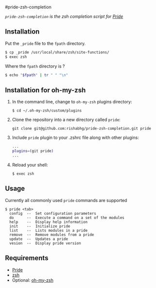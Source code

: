 #pride-zsh-completion

*`pride-zsh-completion` is the zsh completion script for
[Pride](https://github.com/prezi/pride)*

## Installation

Put the `_pride` file to the `fpath` directory.

```sh
$ cp _pride /usr/local/share/zsh/site-functions/
$ exec zsh
```

Where the `fpath` directory is ?

```sh
$ echo "$fpath" | tr " " "\n"
```

## Installation for oh-my-zsh

1. In the command line, change to `oh-my-zsh` plugins directory:

    ```console
    $ cd ~/.oh-my-zsh/custom/plugins
    ```

2. Clone the repository into a new directory called `pride`:

    ```console
    git clone git@github.com:rishabhg/pride-zsh-completion.git pride
    ```

3. Include `pride` plugin to your .zshrc file along with other plugins:

    ```zsh
    ...
    plugins=(git pride)
    ...
    ```

4. Reload your shell:

    ```console
    $ exec zsh
    ```
## Usage

Currently all commonly used `pride` commands are supported

```console
$ pride <tab>
  config  --  Set configuration parameters
  do      --  Execute a command on a set of the modules
  help    --  Display help information
  init    --  Initialize pride
  list    --  Lists modules in a pride
  remove  --  Remove modules from a pride
  update  --  Updates a pride
  vesion  --  Display pride version
```


## Requirements

- [Pride](https://github.com/prezi/pride)
- [zsh](http://www.zsh.org/)
- Optional: [oh-my-zsh](https://github.com/robbyrussell/oh-my-zsh)

